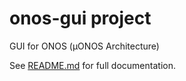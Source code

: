 # onos-gui project 
GUI for ONOS (µONOS Architecture)

See [README.md](docs/README.md) for full documentation.
